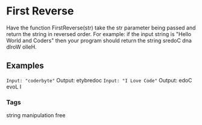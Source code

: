 # First Reverse

Have the function FirstReverse(str) take the str parameter being passed and return the string in reversed order. For example: if the input string is "Hello World and Coders" then your program should return the string sredoC dna dlroW olleH.

## Examples
`` Input: "coderbyte"
`` Output: etybredoc
`` Input: "I Love Code"
`` Output: edoC evoL I

### Tags

string manipulation free
